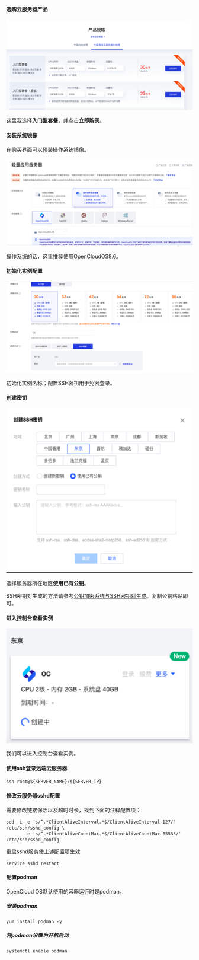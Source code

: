 #### 选购云服务器产品

![选购云服务器产品](image/选购云服务器产品.svg)

这里我选择**入门型套餐**，并点击**立即购买**。



#### 安装系统镜像

在购买界面可以预装操作系统镜像。

![选择安装系统镜像版本](image/选择安装系统镜像版本.svg)

操作系统的话，这里推荐使用OpenCloudOS8.6。



#### 初始化实例配置

![初始化实例配置](image/初始化实例配置.svg)

初始化实例名称；配置SSH密钥用于免密登录。



#### 创建密钥

![创建密钥](image/创建密钥.svg)

选择服务器所在地区**使用已有公钥**。

SSH密钥对生成的方法请参考[公钥加密系统与SSH密钥对生成](https://github.com/AntiBargu/Miscellaneous/blob/master/%E7%8E%AF%E5%A2%83%E9%85%8D%E7%BD%AE/%E5%85%AC%E9%92%A5%E5%8A%A0%E5%AF%86%E7%B3%BB%E7%BB%9F%E4%B8%8ESSH%E5%AF%86%E9%92%A5%E5%AF%B9%E7%94%9F%E6%88%90/%E5%85%AC%E9%92%A5%E5%8A%A0%E5%AF%86%E7%B3%BB%E7%BB%9F%E4%B8%8ESSH%E5%AF%86%E9%92%A5%E5%AF%B9%E7%94%9F%E6%88%90.md)。复制公钥粘贴即可。



#### 进入控制台查看实例

![控制台查看实例](image/控制台查看实例.svg)

我们可以进入控制台查看实例。



#### 使用ssh登录远端云服务器

```shell
ssh root@${SERVER_NAME}/${SERVER_IP}
```



#### 修改云服务器sshd配置

需要修改链接保活以及超时时长，找到下面的注释配置项：

```shell
sed -i -e 's/^.*ClientAliveInterval.*$/ClientAliveInterval 127/' /etc/ssh/sshd_config \
       -e 's/^.*ClientAliveCountMax.*$/ClientAliveCountMax 65535/' /etc/ssh/sshd_config
```

重启sshd服务使上述配置项生效

```shell
service sshd restart
```



#### 配置podman

OpenCloud OS默认使用的容器运行时是podman。

##### 安装podman

```shell
yum install podman -y
```

##### 将podman设置为开机启动

```shell
systemctl enable podman
```

